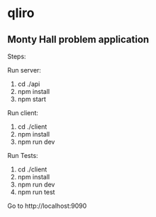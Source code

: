 # qliro

## Monty Hall problem application


Steps: 


Run server:
1. cd ./api
2. npm install
3. npm start

Run client: 
1. cd ./client
2. npm install
3. npm run dev

Run Tests: 
1. cd ./client
2. npm install
3. npm run dev
4. npm run test

Go to http://localhost:9090
